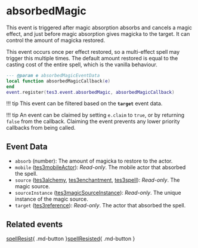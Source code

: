 # absorbedMagic
<div class="search_terms" style="display: none">absorbedmagic</div>

<!---
	This file is autogenerated. Do not edit this file manually. Your changes will be ignored.
	More information: https://github.com/MWSE/MWSE/tree/master/docs
-->

This event is triggered after magic absorption absorbs and cancels a magic effect, and just before magic absorption gives magicka to the target. It can control the amount of magicka restored.

This event occurs once per effect restored, so a multi-effect spell may trigger this multiple times. The default amount restored is equal to the casting cost of the entire spell, which is the vanilla behaviour.

```lua
--- @param e absorbedMagicEventData
local function absorbedMagicCallback(e)
end
event.register(tes3.event.absorbedMagic, absorbedMagicCallback)
```

!!! tip
	This event can be filtered based on the **`target`** event data.

!!! tip
	An event can be claimed by setting `e.claim` to `true`, or by returning `false` from the callback. Claiming the event prevents any lower priority callbacks from being called.

## Event Data

* `absorb` (number): The amount of magicka to restore to the actor.
* `mobile` ([tes3mobileActor](../types/tes3mobileActor.md)): *Read-only*. The mobile actor that absorbed the spell.
* `source` ([tes3alchemy](../types/tes3alchemy.md), [tes3enchantment](../types/tes3enchantment.md), [tes3spell](../types/tes3spell.md)): *Read-only*. The magic source.
* `sourceInstance` ([tes3magicSourceInstance](../types/tes3magicSourceInstance.md)): *Read-only*. The unique instance of the magic source.
* `target` ([tes3reference](../types/tes3reference.md)): *Read-only*. The actor that absorbed the spell.


## Related events

[spellResist](./spellResist.md){ .md-button }[spellResisted](./spellResisted.md){ .md-button }

